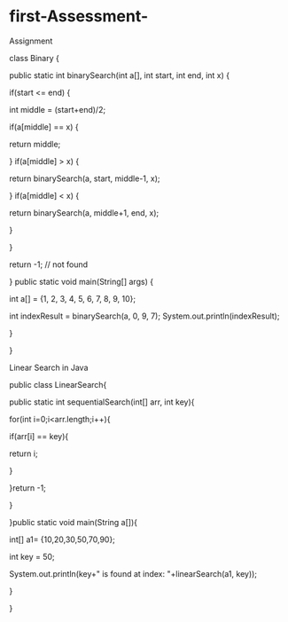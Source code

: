 # first-Assessment-
Assignment 

class Binary {

public static int binarySearch(int a[], int start, int end, int x) {

if(start <= end) {

int middle = (start+end)/2;

if(a[middle] == x) {

return middle;

} if(a[middle] > x) {

return binarySearch(a, start, middle-1, x);

} if(a[middle] < x) {

return binarySearch(a, middle+1, end, x);

}

}

return -1; // not found

} public static void main(String[] args) {

int a[] = {1, 2, 3, 4, 5, 6, 7, 8, 9, 10};

int indexResult = binarySearch(a, 0, 9, 7); System.out.println(indexResult);

}

}

Linear Search in Java

public class LinearSearch{

public static int sequentialSearch(int[] arr, int key){

for(int i=0;i<arr.length;i++){ 

if(arr[i] == key){ 

return i; 

}

}return -1;

}

 }public static void main(String a[]){

int[] a1= {10,20,30,50,70,90};

int key = 50;

 System.out.println(key+" is found at index: "+linearSearch(a1, key));

}

}    
